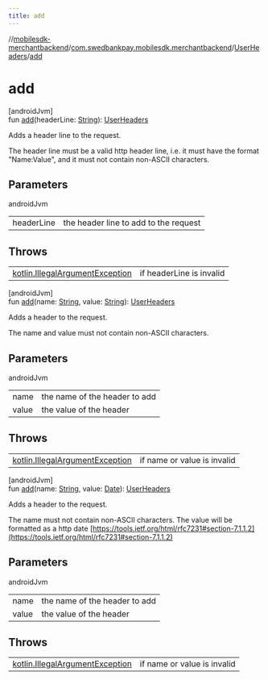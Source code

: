 ```yaml
---
title: add
---
```

//[mobilesdk-merchantbackend](../../../index.html)/[com.swedbankpay.mobilesdk.merchantbackend](../index.html)/[UserHeaders](index.html)/[add](add.html)



# add



[androidJvm]\
fun [add](add.html)(headerLine: [String](https://kotlinlang.org/api/latest/jvm/stdlib/kotlin/-string/index.html)): [UserHeaders](index.html)



Adds a header line to the request.



The header line must be a valid http header line, i.e. it must have the format "Name:Value", and it must not contain non-ASCII characters.



## Parameters


androidJvm

| | |
|---|---|
| headerLine | the header line to add to the request |



## Throws


| | |
|---|---|
| [kotlin.IllegalArgumentException](https://kotlinlang.org/api/latest/jvm/stdlib/kotlin/-illegal-argument-exception/index.html) | if headerLine is invalid |




[androidJvm]\
fun [add](add.html)(name: [String](https://kotlinlang.org/api/latest/jvm/stdlib/kotlin/-string/index.html), value: [String](https://kotlinlang.org/api/latest/jvm/stdlib/kotlin/-string/index.html)): [UserHeaders](index.html)



Adds a header to the request.



The name and value must not contain non-ASCII characters.



## Parameters


androidJvm

| | |
|---|---|
| name | the name of the header to add |
| value | the value of the header |



## Throws


| | |
|---|---|
| [kotlin.IllegalArgumentException](https://kotlinlang.org/api/latest/jvm/stdlib/kotlin/-illegal-argument-exception/index.html) | if name or value is invalid |




[androidJvm]\
fun [add](add.html)(name: [String](https://kotlinlang.org/api/latest/jvm/stdlib/kotlin/-string/index.html), value: [Date](https://developer.android.com/reference/kotlin/java/util/Date.html)): [UserHeaders](index.html)



Adds a header to the request.



The name must not contain non-ASCII characters. The value will be formatted as a http date [https://tools.ietf.org/html/rfc7231#section-7.1.1.2](https://tools.ietf.org/html/rfc7231#section-7.1.1.2)



## Parameters


androidJvm

| | |
|---|---|
| name | the name of the header to add |
| value | the value of the header |



## Throws


| | |
|---|---|
| [kotlin.IllegalArgumentException](https://kotlinlang.org/api/latest/jvm/stdlib/kotlin/-illegal-argument-exception/index.html) | if name or value is invalid |



